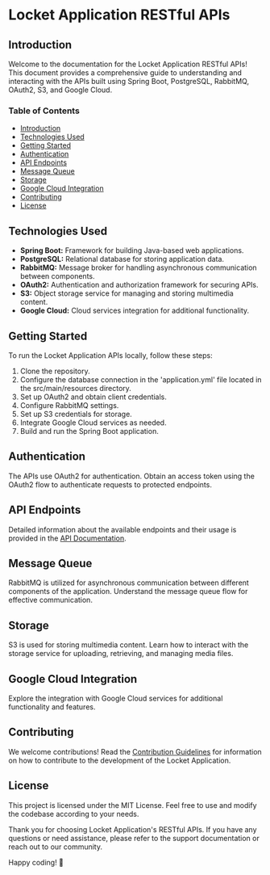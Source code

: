# Locket Application RESTful APIs

## Introduction
Welcome to the documentation for the Locket Application RESTful APIs! This document provides a comprehensive guide to understanding and interacting with the APIs built using Spring Boot, PostgreSQL, RabbitMQ, OAuth2, S3, and Google Cloud.

### Table of Contents
- [Introduction](#introduction)
- [Technologies Used](#technologies-used)
- [Getting Started](#getting-started)
- [Authentication](#authentication)
- [API Endpoints](#api-endpoints)
- [Message Queue](#message-queue)
- [Storage](#storage)
- [Google Cloud Integration](#google-cloud-integration)
- [Contributing](#contributing)
- [License](#license)

## Technologies Used
- **Spring Boot:** Framework for building Java-based web applications.
- **PostgreSQL:** Relational database for storing application data.
- **RabbitMQ:** Message broker for handling asynchronous communication between components.
- **OAuth2:** Authentication and authorization framework for securing APIs.
- **S3:** Object storage service for managing and storing multimedia content.
- **Google Cloud:** Cloud services integration for additional functionality.

## Getting Started
To run the Locket Application APIs locally, follow these steps:
1. Clone the repository.
2. Configure the database connection in the 'application.yml' file located in the src/main/resources directory.
3. Set up OAuth2 and obtain client credentials.
4. Configure RabbitMQ settings.
5. Set up S3 credentials for storage.
6. Integrate Google Cloud services as needed.
7. Build and run the Spring Boot application.

## Authentication
The APIs use OAuth2 for authentication. Obtain an access token using the OAuth2 flow to authenticate requests to protected endpoints.

## API Endpoints
Detailed information about the available endpoints and their usage is provided in the [API Documentation](API_DOCUMENTATION.md).

## Message Queue
RabbitMQ is utilized for asynchronous communication between different components of the application. Understand the message queue flow for effective communication.

## Storage
S3 is used for storing multimedia content. Learn how to interact with the storage service for uploading, retrieving, and managing media files.

## Google Cloud Integration
Explore the integration with Google Cloud services for additional functionality and features.

## Contributing
We welcome contributions! Read the [Contribution Guidelines](CONTRIBUTING.md) for information on how to contribute to the development of the Locket Application.

## License
This project is licensed under the MIT License. Feel free to use and modify the codebase according to your needs.

Thank you for choosing Locket Application's RESTful APIs. If you have any questions or need assistance, please refer to the support documentation or reach out to our community.

Happy coding! 🚀
